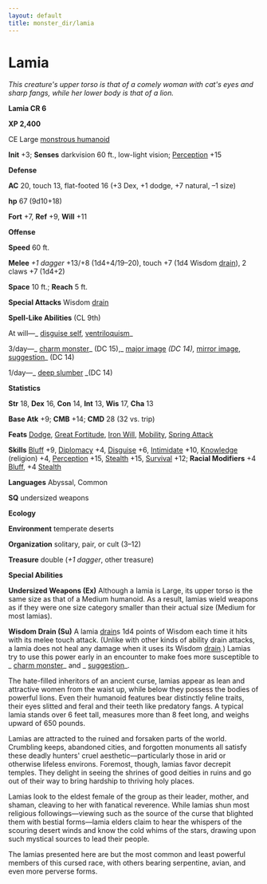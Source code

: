 ```yaml
---
layout: default
title: monster_dir/lamia
---
```

# Lamia

_This creature's upper torso is that of a comely woman with cat's eyes and sharp fangs, while her lower body is that of a lion._

**Lamia CR 6**

**XP 2,400**

CE Large [monstrous humanoid](creatureTypes#_monstrous-humanoid)

**Init** +3; **Senses** darkvision 60 ft., low-light vision; [Perception](../skill_dir/perception#_perception) +15

**Defense**

**AC** 20, touch 13, flat-footed 16 (+3 Dex, +1 dodge, +7 natural, –1 size)

**hp** 67 (9d10+18)

**Fort** +7, **Ref** +9, **Will** +11

**Offense**

**Speed** 60 ft.

**Melee** _+1 dagger_ +13/+8 (1d4+4/19–20), touch +7 (1d4 Wisdom [drain](universalMonsterRules#_ability-damage-and-drain)), 2 claws +7 (1d4+2)

**Space** 10 ft.; **Reach** 5 ft.

**Special Attacks** Wisdom [drain](universalMonsterRules#_ability-damage-and-drain)

**Spell-Like Abilities** (CL 9th)

At will—_ [disguise self](../spell_dir/disguiseSelf#_disguise-self), [ventriloquism](../spell_dir/ventriloquism#_ventriloquism)_

3/day—_ [charm monster](../spell_dir/charmMonster#_charm-monster)_ (DC 15),_ [major image](../spell_dir/majorImage#_major-image) _(DC 14),_ [mirror image](../spell_dir/mirrorImage#_mirror-image), [suggestion](../spell_dir/suggestion#_suggestion)_ (DC 14)

1/day—_ [deep slumber](../spell_dir/deepSlumber#_deep-slumber) _(DC 14)

**Statistics**

**Str** 18, **Dex** 16, **Con** 14, **Int** 13, **Wis** 17, **Cha** 13

**Base Atk** +9; **CMB** +14; **CMD** 28 (32 vs. trip)

**Feats** [Dodge](../feats#_dodge), [Great Fortitude](../feats#_great-fortitude), [Iron Will](../feats#_iron-will), [Mobility](../feats#_mobility), [Spring Attack](../feats#_spring-attack)

**Skills** [Bluff](../skill_dir/bluff#_bluff) +9, [Diplomacy](../skill_dir/diplomacy#_diplomacy) +4, [Disguise](../skill_dir/disguise#_disguise) +6, [Intimidate](../skill_dir/intimidate#_intimidate) +10, [Knowledge](../skill_dir/knowledge#_knowledge) (religion) +4, [Perception](../skill_dir/perception#_perception) +15, [Stealth](../skill_dir/stealth#_stealth) +15, [Survival](../skill_dir/survival#_survival) +12; **Racial Modifiers** +4 [Bluff](../skill_dir/bluff#_bluff), +4 [Stealth](../skill_dir/stealth#_stealth)

**Languages** Abyssal, Common

**SQ** undersized weapons

**Ecology**

**Environment** temperate deserts

**Organization** solitary, pair, or cult (3–12)

**Treasure** double (_+1 dagger_, other treasure)

**Special Abilities**

**Undersized Weapons (Ex)** Although a lamia is Large, its upper torso is the same size as that of a Medium humanoid. As a result, lamias wield weapons as if they were one size category smaller than their actual size (Medium for most lamias).

**Wisdom Drain (Su)** A lamia [drain](universalMonsterRules#_ability-damage-and-drain)s 1d4 points of Wisdom each time it hits with its melee touch attack. (Unlike with other kinds of ability drain attacks, a lamia does not heal any damage when it uses its Wisdom [drain](universalMonsterRules#_ability-damage-and-drain).) Lamias try to use this power early in an encounter to make foes more susceptible to _ [charm monster](../spell_dir/charmMonster#_charm-monster)_ and _ [suggestion](../spell_dir/suggestion#_suggestion)_.

The hate-filled inheritors of an ancient curse, lamias appear as lean and attractive women from the waist up, while below they possess the bodies of powerful lions. Even their humanoid features bear distinctly feline traits, their eyes slitted and feral and their teeth like predatory fangs. A typical lamia stands over 6 feet tall, measures more than 8 feet long, and weighs upward of 650 pounds.

Lamias are attracted to the ruined and forsaken parts of the world. Crumbling keeps, abandoned cities, and forgotten monuments all satisfy these deadly hunters' cruel aesthetic—particularly those in arid or otherwise lifeless environs. Foremost, though, lamias favor decrepit temples. They delight in seeing the shrines of good deities in ruins and go out of their way to bring hardship to thriving holy places.

Lamias look to the eldest female of the group as their leader, mother, and shaman, cleaving to her with fanatical reverence. While lamias shun most religious followings—viewing such as the source of the curse that blighted them with bestial forms—lamia elders claim to hear the whispers of the scouring desert winds and know the cold whims of the stars, drawing upon such mystical sources to lead their people.

The lamias presented here are but the most common and least powerful members of this cursed race, with others bearing serpentine, avian, and even more perverse forms.

